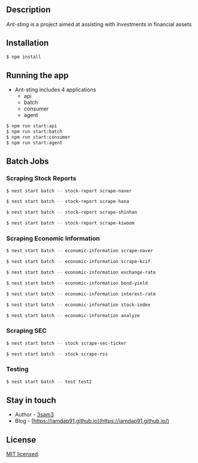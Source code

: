 ## Description

_Ant-sting_ is a project aimed at assisting with investments in financial assets

## Installation

```bash
$ npm install
```

## Running the app

- Ant-sting includes 4 applications
  - api
  - batch
  - consumer
  - agent

```bash
$ npm run start:api
$ npm run start:batch
$ npm run start:consumer
$ npm run start:agent
```

## Batch Jobs

### Scraping Stock Reports

```bash
$ nest start batch -- stock-report scrape-naver
```

```bash
$ nest start batch -- stock-report scrape-hana
```

```bash
$ nest start batch -- stock-report scrape-shinhan
```

```bash
$ nest start batch -- stock-report scrape-kiwoom
```

### Scraping Economic Information

```bash
$ nest start batch -- economic-information scrape-naver
```

```bash
$ nest start batch -- economic-information scrape-kcif
```

```bash
$ nest start batch -- economic-information exchange-rate
```

```bash
$ nest start batch -- economic-information bond-yield
```

```bash
$ nest start batch -- economic-information interest-rate
```

```bash
$ nest start batch -- economic-information stock-index
```

```bash
$ nest start batch -- economic-information analyze
```

### Scraping SEC

```bash
$ nest start batch -- stock scrape-sec-ticker
```

```bash
$ nest start batch -- stock scrape-rss
```

### Testing

```bash
$ nest start batch -- test test2
```

## Stay in touch

- Author - [3sam3]()
- Blog - [https://iamdap91.github.io](https://iamdap91.github.io/)

## License

[MIT licensed](LICENSE).
